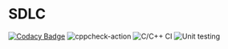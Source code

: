 # SDLC

[![Codacy Badge](https://api.codacy.com/project/badge/Grade/51c3f37caa244468a37af839479bf769)](https://app.codacy.com/manual/99002581/SDLC?utm_source=github.com&utm_medium=referral&utm_content=99002581/SDLC&utm_campaign=Badge_Grade_Dashboard)
![cppcheck-action](https://github.com/99002581/SDLC/workflows/cppcheck-action/badge.svg?branch=master)
![C/C++ CI](https://github.com/99002581/SDLC/workflows/C/C++%20CI/badge.svg)
![Unit testing](https://github.com/99002581/SDLC/workflows/Unit%20testing/badge.svg?branch=master)
